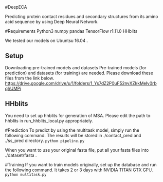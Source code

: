 #DeepECA

Predicting protein contact residues and secondary structures from its amino acid sequence by using Deep Neural Network.

#Requirements
Python3
numpy
pandas
TensorFlow r1.11.0
HHblits

We tested our models on Ubuntsu 16.04 .

## Setup 
Downloading pre-trained models and datasets 
Pre-trained models (for prediction) and datasets (for training) are needed.
Please download these files from the link below.
<https://drive.google.com/drive/u/1/folders/1_Ys7dZ2P0uF52nvXZkkMeIv0rbqhUMPj>

## HHblits
You need to set up hhblits for generation of MSA.
Please edit the path to hhblits in run_hhblits_local.py appropriately.

#Prediction
To predict by using the multitask model, simply run the following command.
The results will be stored in ./contact_pred and ./ss_pred directory.
`python pipeline.py`

When you want to use your original fasta file, put all your fasta files into ./dataset/fasta .

#Training
If you want to train models originally, set up the database and run the following command.
It takes 2 or 3 days with NVIDIA TITAN GTX GPU.
`python multitask.py`

